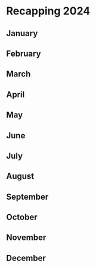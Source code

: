 # Recapping 2024

## January

## February

## March

## April 

## May

## June 

## July 

## August 

## September 

## October 

## November

## December